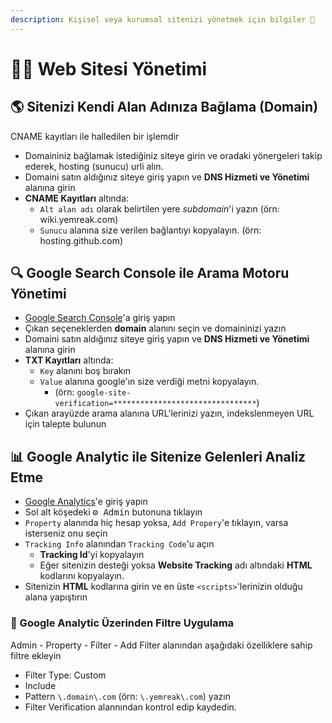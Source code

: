 ```yaml
---
description: Kişisel veya kurumsal sitenizi yönetmek için bilgiler 📓
---
```


# 👨‍💼 Web Sitesi Yönetimi 

## 🌎 Sitenizi Kendi Alan Adınıza Bağlama (Domain)

CNAME kayıtları ile halledilen bir işlemdir

- Domaininiz bağlamak istediğiniz siteye girin ve oradaki yönergeleri takip ederek, hosting (sunucu) urli alın.
- Domaini satın aldığınız siteye giriş yapın ve **DNS Hizmeti ve Yönetimi** alanına girin
- **CNAME Kayıtları** altında:
  - `Alt alan adı` olarak belirtilen yere _subdomain_'i yazın (örn: wiki.yemreak.com)
  - `Sunucu` alanına size verilen bağlantıyı kopyalayın. (örn: hosting.github.com)

## 🔍 Google Search Console ile Arama Motoru Yönetimi

- [Google Search Console](https://search.google.com/search-console/welcome?utm_source=about-page)'a giriş yapın
- Çıkan seçeneklerden **domain** alanını seçin ve domaininizi yazın
- Domaini satın aldığınız siteye giriş yapın ve **DNS Hizmeti ve Yönetimi** alanına girin
- **TXT Kayıtları** altında:
  - `Key` alanını boş bırakın
  - `Value` alanına google'ın size verdiği metni kopyalayın. 
    - (örn: `google-site-verification=********************************`)
- Çıkan arayüzde arama alanına URL'lerinizi yazın, indekslenmeyen URL için talepte bulunun

## 📊 Google Analytic ile Sitenize Gelenleri Analiz Etme

- [Google Analytics](http://analytics.google.com)'e giriş yapın
- Sol alt köşedeki <kbd>⚙ Admin</kbd> butonuna tıklayın
- `Property` alanında hiç hesap yoksa, `Add Propery`'e tıklayın, varsa isterseniz onu seçin
- `Tracking Info` alanından `Tracking Code`'u açın
  - **Tracking Id**'yi kopyalayın
  - Eğer sitenizin desteği yoksa **Website Tracking** adı altındaki **HTML** kodlarını kopyalayın.
- Sitenizin **HTML** kodlarına girin ve en üste `<scripts>`'lerinizin olduğu alana yapıştırın

### 💠 Google Analytic Üzerinden Filtre Uygulama 

Admin - Property - Filter - Add Filter alanından aşağıdaki özelliklere sahip filtre ekleyin

- Filter Type: Custom
- Include
- Pattern `\.domain\.com` (örn: `\.yemreak\.com`) yazın
- Filter Verification alannından kontrol edip kaydedin.
